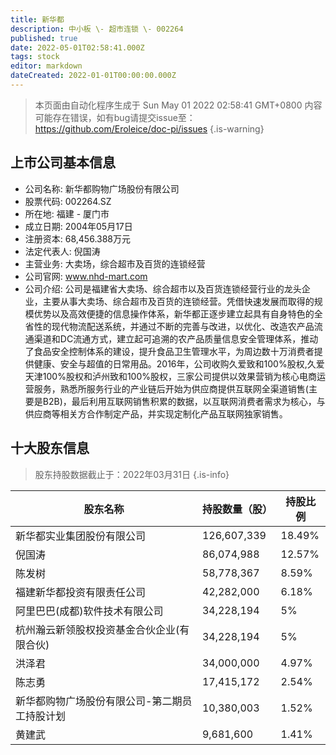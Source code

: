 ```yaml
---
title: 新华都
description: 中小板 \- 超市连锁 \- 002264
published: true
date: 2022-05-01T02:58:41.000Z
tags: stock
editor: markdown
dateCreated: 2022-01-01T00:00:00.000Z
---
```


> 本页面由自动化程序生成于 Sun May 01 2022 02:58:41 GMT+0800
> 内容可能存在错误，如有bug请提交issue至：https://github.com/Eroleice/doc-pi/issues
{.is-warning}

## 上市公司基本信息
- 公司名称: 新华都购物广场股份有限公司
- 股票代码: 002264.SZ
- 所在地: 福建 - 厦门市
- 成立日期: 2004年05月17日
- 注册资本: 68,456.388万元
- 法定代表人: 倪国涛
- 主营业务: 大卖场，综合超市及百货的连锁经营
- 公司官网: www.nhd-mart.com
- 公司介绍: 公司是福建省大卖场、综合超市以及百货连锁经营行业的龙头企业，主要从事大卖场、综合超市及百货的连锁经营。凭借快速发展而取得的规模优势以及高效便捷的信息操作体系，新华都正逐步建立起具有自身特色的全省性的现代物流配送系统，并通过不断的完善与改进，以优化、改造农产品流通渠道和DC流通方式，建立起可追溯的农产品质量信息安全管理体系，推动了食品安全控制体系的建设，提升食品卫生管理水平，为周边数十万消费者提供健康、安全与超值的日常用品。2016年，公司收购久爱致和100%股权,久爱天津100%股权和泸州致和100%股权，三家公司提供以效果营销为核心电商运营服务，熟悉所服务行业的产业链后开始为供应商提供互联网全渠道销售(主要是B2B)，最后利用互联网销售积累的数据，以互联网消费者需求为核心，与供应商等相关方合作制定产品，并实现定制化产品互联网独家销售。


## 十大股东信息
> 股东持股数据截止于：2022年03月31日
{.is-info}

| 股东名称 | 持股数量（股） | 持股比例 |
| --- | --- | --- |
| 新华都实业集团股份有限公司 | 126,607,339 | 18.49% |
| 倪国涛 | 86,074,988 | 12.57% |
| 陈发树 | 58,778,367 | 8.59% |
| 福建新华都投资有限责任公司 | 42,282,000 | 6.18% |
| 阿里巴巴(成都)软件技术有限公司 | 34,228,194 | 5% |
| 杭州瀚云新领股权投资基金合伙企业(有限合伙) | 34,228,194 | 5% |
| 洪泽君 | 34,000,000 | 4.97% |
| 陈志勇 | 17,415,172 | 2.54% |
| 新华都购物广场股份有限公司-第二期员工持股计划 | 10,380,003 | 1.52% |
| 黄建武 | 9,681,600 | 1.41% |




